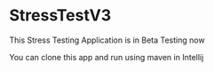 # StressTestV3
This Stress Testing Application is in Beta Testing now


You can clone this app and run using maven in Intellij
